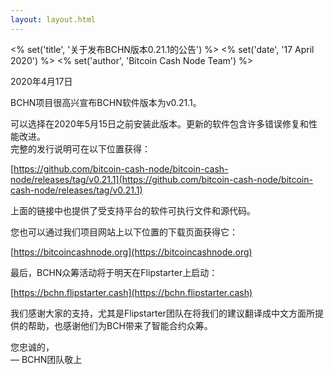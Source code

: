 ```yaml
---
layout: layout.html
---
```


<% set('title', '关于发布BCHN版本0.21.1的公告') %>
<% set('date', '17 April 2020') %>
<% set('author', 'Bitcoin Cash Node Team') %>

2020年4月17日

BCHN项目很高兴宣布BCHN软件版本为v0.21.1。

可以选择在2020年5月15日之前安装此版本。更新的软件包含许多错误修复和性能改进。  
完整的发行说明可在以下位置获得：

[https://github.com/bitcoin-cash-node/bitcoin-cash-node/releases/tag/v0.21.1](https://github.com/bitcoin-cash-node/bitcoin-cash-node/releases/tag/v0.21.1)

上面的链接中也提供了受支持平台的软件可执行文件和源代码。

您也可以通过我们项目网站上以下位置的下载页面获得它：

[https://bitcoincashnode.org](https://bitcoincashnode.org)

最后，BCHN众筹活动将于明天在Flipstarter上启动：

[https://bchn.flipstarter.cash](https://bchn.flipstarter.cash)

我们感谢大家的支持，尤其是Flipstarter团队在将我们的建议翻译成中文方面所提供的帮助，也感谢他们为BCH带来了智能合约众筹。

您忠诚的，  
— BCHN团队敬上
